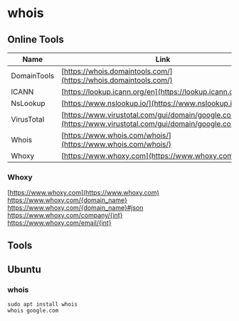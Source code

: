 # whois  

## Online Tools  
| Name | Link |  
| ---- | ---- |  
| DomainTools | [https://whois.domaintools.com/](https://whois.domaintools.com/) |  
| ICANN | [https://lookup.icann.org/en](https://lookup.icann.org/en) |  
| NsLookup | [https://www.nslookup.io/](https://www.nslookup.io/) |  
| VirusTotal | [https://www.virustotal.com/gui/domain/google.com/details](https://www.virustotal.com/gui/domain/google.com/details) |  
| Whois | [https://www.whois.com/whois/](https://www.whois.com/whois/) |  
| Whoxy | [https://www.whoxy.com](https://www.whoxy.com) |  

### Whoxy  
[https://www.whoxy.com](https://www.whoxy.com)  
https://www.whoxy.com/{domain_name}  
https://www.whoxy.com/{domain_name}#json  
https://www.whoxy.com/company/{int}  
https://www.whoxy.com/email/{int}  

## Tools  
## Ubuntu  
### whois  
`sudo apt install whois`    
`whois google.com`  
